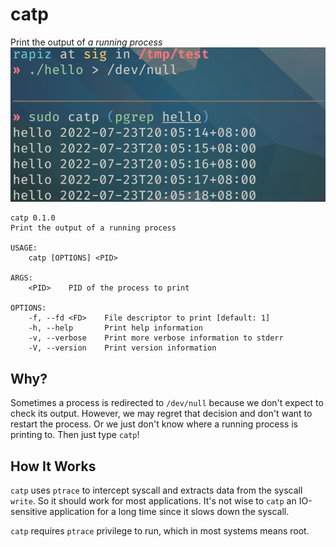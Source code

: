 # catp

Print the output of *a running process*
![screenshot](docs/img/screenshot.png)

```plain
catp 0.1.0
Print the output of a running process

USAGE:
    catp [OPTIONS] <PID>

ARGS:
    <PID>    PID of the process to print

OPTIONS:
    -f, --fd <FD>    File descriptor to print [default: 1]
    -h, --help       Print help information
    -v, --verbose    Print more verbose information to stderr
    -V, --version    Print version information
```

## Why?

Sometimes a process is redirected to `/dev/null` because we don't expect to check its output.
However, we may regret that decision and don't want to restart the process. Or we just don't know where a running process is printing to. Then just type `catp`!

## How It Works

`catp` uses `ptrace` to intercept syscall and extracts data from the syscall `write`.
So it should work for most applications. It's not wise to `catp` an IO-sensitive application for a long time since it slows down the syscall.

`catp` requires `ptrace` privilege to run, which in most systems means root.
